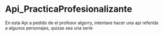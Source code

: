 # Api_PracticaProfesionalizante
En esta Api a pedido de el profesor algorry, intentare hacer una api referida a algunos personajes, quizas sea una serie
